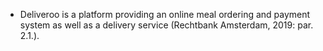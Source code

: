 - Deliveroo is a platform providing an online meal ordering and payment system as well as a delivery service (Rechtbank Amsterdam, 2019: par. 2.1.).